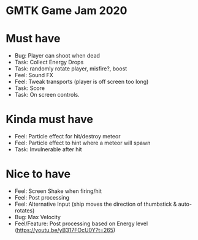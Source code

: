 # GMTK Game Jam 2020

# Must have
* Bug: Player can shoot when dead
* Task: Collect Energy Drops
* Task: randomly rotate player, misfire?, boost
* Feel: Sound FX
* Feel: Tweak transports (player is off screen too long)
* Task: Score
* Task: On screen controls.

# Kinda must have
* Feel: Particle effect for hit/destroy meteor
* Feel: Particle effect to hint where a meteor will spawn
* Task: Invulnerable after hit

# Nice to have
* Feel: Screen Shake when firing/hit
* Feel: Post processing
* Feel: Alternative Input (ship moves the direction of thumbstick & auto-rotates)
* Bug: Max Velocity
* Feel/Feature: Post processing based on Energy level (https://youtu.be/yB317FOcU0Y?t=265)
